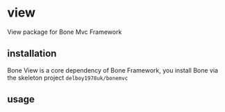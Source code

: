 # view
View package for Bone Mvc Framework
## installation
Bone View is a core dependency of Bone Framework, you install Bone via the skeleton project `delboy1978uk/bonemvc`
## usage

